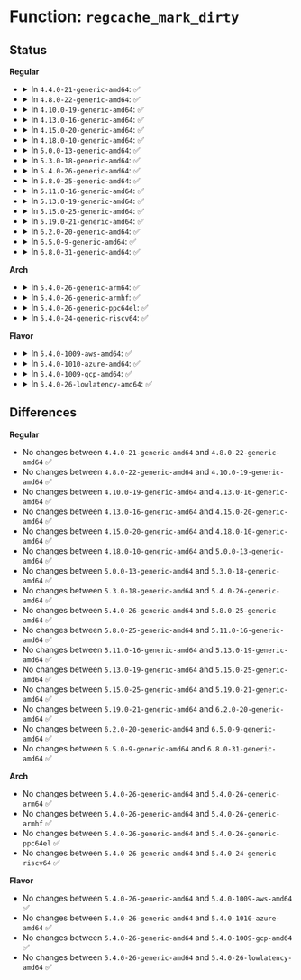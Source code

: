 # Function: <code>regcache_mark_dirty</code>

## Status
<b>Regular</b>
<ul>
<li>
<details>
<summary>In <code>4.4.0-21-generic-amd64</code>: ✅</summary>

```c
void regcache_mark_dirty(struct regmap * map)
```

```json
{
  "name": "regcache_mark_dirty",
  "collision_type": "Unique Global",
  "inline_type": "No",
  "funcs": [
    {
      "addr": 18446744071584510800,
      "name": "regcache_mark_dirty",
      "external": true,
      "loc": "drivers/base/regmap/regcache.c:492",
      "file": "drivers/base/regmap/regcache.c",
      "inline": "seen, unknown",
      "caller_inline": [],
      "caller_func": [
        "drivers/mfd/arizona-core.c:arizona_runtime_suspend",
        "drivers/mfd/arizona-core.c:arizona_runtime_suspend",
        "drivers/mfd/arizona-core.c:arizona_runtime_suspend",
        "drivers/mfd/twl6040.c:twl6040_probe",
        "drivers/mfd/twl6040.c:twl6040_power"
      ]
    }
  ],
  "symbols": [
    {
      "addr": 18446744071584510800,
      "name": "regcache_mark_dirty",
      "section": ".text",
      "bind": "STB_GLOBAL",
      "size": 44
    }
  ]
}
```
</details>
</li>
<li>
<details>
<summary>In <code>4.8.0-22-generic-amd64</code>: ✅</summary>

```c
void regcache_mark_dirty(struct regmap * map)
```

```json
{
  "name": "regcache_mark_dirty",
  "collision_type": "Unique Global",
  "inline_type": "No",
  "funcs": [
    {
      "addr": 18446744071584857488,
      "name": "regcache_mark_dirty",
      "external": true,
      "loc": "drivers/base/regmap/regcache.c:520",
      "file": "drivers/base/regmap/regcache.c",
      "inline": "seen, unknown",
      "caller_inline": [],
      "caller_func": [
        "drivers/mfd/arizona-core.c:arizona_runtime_suspend",
        "drivers/mfd/arizona-core.c:arizona_runtime_suspend",
        "drivers/mfd/arizona-core.c:arizona_runtime_suspend",
        "drivers/mfd/twl6040.c:twl6040_probe",
        "drivers/mfd/twl6040.c:twl6040_power"
      ]
    }
  ],
  "symbols": [
    {
      "addr": 18446744071584857488,
      "name": "regcache_mark_dirty",
      "section": ".text",
      "bind": "STB_GLOBAL",
      "size": 44
    }
  ]
}
```
</details>
</li>
<li>
<details>
<summary>In <code>4.10.0-19-generic-amd64</code>: ✅</summary>

```c
void regcache_mark_dirty(struct regmap * map)
```

```json
{
  "name": "regcache_mark_dirty",
  "collision_type": "Unique Global",
  "inline_type": "No",
  "funcs": [
    {
      "addr": 18446744071585051040,
      "name": "regcache_mark_dirty",
      "external": true,
      "loc": "drivers/base/regmap/regcache.c:520",
      "file": "drivers/base/regmap/regcache.c",
      "inline": "seen, unknown",
      "caller_inline": [],
      "caller_func": [
        "drivers/mfd/arizona-core.c:arizona_runtime_suspend",
        "drivers/mfd/arizona-core.c:arizona_runtime_suspend",
        "drivers/mfd/arizona-core.c:arizona_runtime_suspend",
        "drivers/mfd/twl6040.c:twl6040_probe",
        "drivers/mfd/twl6040.c:twl6040_power"
      ]
    }
  ],
  "symbols": [
    {
      "addr": 18446744071585051040,
      "name": "regcache_mark_dirty",
      "section": ".text",
      "bind": "STB_GLOBAL",
      "size": 44
    }
  ]
}
```
</details>
</li>
<li>
<details>
<summary>In <code>4.13.0-16-generic-amd64</code>: ✅</summary>

```c
void regcache_mark_dirty(struct regmap * map)
```

```json
{
  "name": "regcache_mark_dirty",
  "collision_type": "Unique Global",
  "inline_type": "No",
  "funcs": [
    {
      "addr": 18446744071585135328,
      "name": "regcache_mark_dirty",
      "external": true,
      "loc": "drivers/base/regmap/regcache.c:522",
      "file": "drivers/base/regmap/regcache.c",
      "inline": "seen, unknown",
      "caller_inline": [],
      "caller_func": [
        "drivers/mfd/arizona-core.c:arizona_runtime_suspend",
        "drivers/mfd/arizona-core.c:arizona_runtime_suspend",
        "drivers/mfd/arizona-core.c:arizona_runtime_suspend",
        "drivers/mfd/twl6040.c:twl6040_probe",
        "drivers/mfd/twl6040.c:twl6040_power"
      ]
    }
  ],
  "symbols": [
    {
      "addr": 18446744071585135328,
      "name": "regcache_mark_dirty",
      "section": ".text",
      "bind": "STB_GLOBAL",
      "size": 44
    }
  ]
}
```
</details>
</li>
<li>
<details>
<summary>In <code>4.15.0-20-generic-amd64</code>: ✅</summary>

```c
void regcache_mark_dirty(struct regmap * map)
```

```json
{
  "name": "regcache_mark_dirty",
  "collision_type": "Unique Global",
  "inline_type": "No",
  "funcs": [
    {
      "addr": 18446744071585562128,
      "name": "regcache_mark_dirty",
      "external": true,
      "loc": "drivers/base/regmap/regcache.c:522",
      "file": "drivers/base/regmap/regcache.c",
      "inline": "seen, unknown",
      "caller_inline": [],
      "caller_func": [
        "drivers/mfd/arizona-core.c:arizona_runtime_suspend",
        "drivers/mfd/arizona-core.c:arizona_runtime_suspend",
        "drivers/mfd/arizona-core.c:arizona_runtime_suspend",
        "drivers/mfd/twl6040.c:twl6040_probe",
        "drivers/mfd/twl6040.c:twl6040_power"
      ]
    }
  ],
  "symbols": [
    {
      "addr": 18446744071585562128,
      "name": "regcache_mark_dirty",
      "section": ".text",
      "bind": "STB_GLOBAL",
      "size": 56
    }
  ]
}
```
</details>
</li>
<li>
<details>
<summary>In <code>4.18.0-10-generic-amd64</code>: ✅</summary>

```c
void regcache_mark_dirty(struct regmap * map)
```

```json
{
  "name": "regcache_mark_dirty",
  "collision_type": "Unique Global",
  "inline_type": "No",
  "funcs": [
    {
      "addr": 18446744071585806352,
      "name": "regcache_mark_dirty",
      "external": true,
      "loc": "drivers/base/regmap/regcache.c:522",
      "file": "drivers/base/regmap/regcache.c",
      "inline": "seen, unknown",
      "caller_inline": [],
      "caller_func": [
        "drivers/mfd/arizona-core.c:arizona_runtime_suspend",
        "drivers/mfd/arizona-core.c:arizona_runtime_suspend",
        "drivers/mfd/arizona-core.c:arizona_runtime_suspend",
        "drivers/mfd/twl6040.c:twl6040_probe",
        "drivers/mfd/twl6040.c:twl6040_power"
      ]
    }
  ],
  "symbols": [
    {
      "addr": 18446744071585806352,
      "name": "regcache_mark_dirty",
      "section": ".text",
      "bind": "STB_GLOBAL",
      "size": 54
    }
  ]
}
```
</details>
</li>
<li>
<details>
<summary>In <code>5.0.0-13-generic-amd64</code>: ✅</summary>

```c
void regcache_mark_dirty(struct regmap * map)
```

```json
{
  "name": "regcache_mark_dirty",
  "collision_type": "Unique Global",
  "inline_type": "No",
  "funcs": [
    {
      "addr": 18446744071585940304,
      "name": "regcache_mark_dirty",
      "external": true,
      "loc": "drivers/base/regmap/regcache.c:522",
      "file": "drivers/base/regmap/regcache.c",
      "inline": "seen, unknown",
      "caller_inline": [],
      "caller_func": [
        "drivers/mfd/arizona-core.c:arizona_runtime_suspend",
        "drivers/mfd/arizona-core.c:arizona_runtime_suspend",
        "drivers/mfd/arizona-core.c:arizona_runtime_suspend",
        "drivers/mfd/twl6040.c:twl6040_probe",
        "drivers/mfd/twl6040.c:twl6040_power"
      ]
    }
  ],
  "symbols": [
    {
      "addr": 18446744071585940304,
      "name": "regcache_mark_dirty",
      "section": ".text",
      "bind": "STB_GLOBAL",
      "size": 54
    }
  ]
}
```
</details>
</li>
<li>
<details>
<summary>In <code>5.3.0-18-generic-amd64</code>: ✅</summary>

```c
void regcache_mark_dirty(struct regmap * map)
```

```json
{
  "name": "regcache_mark_dirty",
  "collision_type": "Unique Global",
  "inline_type": "No",
  "funcs": [
    {
      "addr": 18446744071586181792,
      "name": "regcache_mark_dirty",
      "external": true,
      "loc": "drivers/base/regmap/regcache.c:518",
      "file": "drivers/base/regmap/regcache.c",
      "inline": "seen, unknown",
      "caller_inline": [],
      "caller_func": [
        "drivers/mfd/arizona-core.c:arizona_runtime_suspend",
        "drivers/mfd/arizona-core.c:arizona_runtime_suspend",
        "drivers/mfd/arizona-core.c:arizona_runtime_suspend",
        "drivers/mfd/twl6040.c:twl6040_probe",
        "drivers/mfd/twl6040.c:twl6040_power"
      ]
    }
  ],
  "symbols": [
    {
      "addr": 18446744071586181792,
      "name": "regcache_mark_dirty",
      "section": ".text",
      "bind": "STB_GLOBAL",
      "size": 54
    }
  ]
}
```
</details>
</li>
<li>
<details>
<summary>In <code>5.4.0-26-generic-amd64</code>: ✅</summary>

```c
void regcache_mark_dirty(struct regmap * map)
```

```json
{
  "name": "regcache_mark_dirty",
  "collision_type": "Unique Global",
  "inline_type": "No",
  "funcs": [
    {
      "addr": 18446744071586330144,
      "name": "regcache_mark_dirty",
      "external": true,
      "loc": "drivers/base/regmap/regcache.c:518",
      "file": "drivers/base/regmap/regcache.c",
      "inline": "seen, unknown",
      "caller_inline": [],
      "caller_func": [
        "drivers/mfd/arizona-core.c:arizona_runtime_suspend",
        "drivers/mfd/arizona-core.c:arizona_runtime_suspend",
        "drivers/mfd/arizona-core.c:arizona_runtime_suspend",
        "drivers/mfd/twl6040.c:twl6040_probe",
        "drivers/mfd/twl6040.c:twl6040_power"
      ]
    }
  ],
  "symbols": [
    {
      "addr": 18446744071586330144,
      "name": "regcache_mark_dirty",
      "section": ".text",
      "bind": "STB_GLOBAL",
      "size": 54
    }
  ]
}
```
</details>
</li>
<li>
<details>
<summary>In <code>5.8.0-25-generic-amd64</code>: ✅</summary>

```c
void regcache_mark_dirty(struct regmap * map)
```

```json
{
  "name": "regcache_mark_dirty",
  "collision_type": "Unique Global",
  "inline_type": "No",
  "funcs": [
    {
      "addr": 18446744071587100720,
      "name": "regcache_mark_dirty",
      "external": true,
      "loc": "drivers/base/regmap/regcache.c:518",
      "file": "drivers/base/regmap/regcache.c",
      "inline": "seen, unknown",
      "caller_inline": [],
      "caller_func": [
        "drivers/mfd/arizona-core.c:arizona_runtime_suspend",
        "drivers/mfd/arizona-core.c:arizona_runtime_suspend",
        "drivers/mfd/arizona-core.c:arizona_runtime_suspend",
        "drivers/mfd/arizona-core.c:arizona_runtime_suspend",
        "drivers/mfd/arizona-core.c:arizona_runtime_suspend",
        "drivers/mfd/twl6040.c:twl6040_probe",
        "drivers/mfd/twl6040.c:twl6040_power"
      ]
    }
  ],
  "symbols": [
    {
      "addr": 18446744071587100720,
      "name": "regcache_mark_dirty",
      "section": ".text",
      "bind": "STB_GLOBAL",
      "size": 57
    }
  ]
}
```
</details>
</li>
<li>
<details>
<summary>In <code>5.11.0-16-generic-amd64</code>: ✅</summary>

```c
void regcache_mark_dirty(struct regmap * map)
```

```json
{
  "name": "regcache_mark_dirty",
  "collision_type": "Unique Global",
  "inline_type": "No",
  "funcs": [
    {
      "addr": 18446744071587186592,
      "name": "regcache_mark_dirty",
      "external": true,
      "loc": "drivers/base/regmap/regcache.c:518",
      "file": "drivers/base/regmap/regcache.c",
      "inline": "seen, unknown",
      "caller_inline": [],
      "caller_func": [
        "drivers/mfd/arizona-core.c:arizona_runtime_suspend",
        "drivers/mfd/arizona-core.c:arizona_runtime_suspend",
        "drivers/mfd/arizona-core.c:arizona_runtime_suspend",
        "drivers/mfd/arizona-core.c:arizona_runtime_suspend",
        "drivers/mfd/arizona-core.c:arizona_runtime_suspend",
        "drivers/mfd/twl6040.c:twl6040_probe",
        "drivers/mfd/twl6040.c:twl6040_power"
      ]
    }
  ],
  "symbols": [
    {
      "addr": 18446744071587186592,
      "name": "regcache_mark_dirty",
      "section": ".text",
      "bind": "STB_GLOBAL",
      "size": 57
    }
  ]
}
```
</details>
</li>
<li>
<details>
<summary>In <code>5.13.0-19-generic-amd64</code>: ✅</summary>

```c
void regcache_mark_dirty(struct regmap * map)
```

```json
{
  "name": "regcache_mark_dirty",
  "collision_type": "Unique Global",
  "inline_type": "No",
  "funcs": [
    {
      "addr": 18446744071587074064,
      "name": "regcache_mark_dirty",
      "external": true,
      "loc": "drivers/base/regmap/regcache.c:518",
      "file": "drivers/base/regmap/regcache.c",
      "inline": "seen, unknown",
      "caller_inline": [],
      "caller_func": [
        "drivers/mfd/arizona-core.c:arizona_runtime_suspend",
        "drivers/mfd/arizona-core.c:arizona_runtime_suspend",
        "drivers/mfd/arizona-core.c:arizona_runtime_suspend",
        "drivers/mfd/arizona-core.c:arizona_runtime_suspend",
        "drivers/mfd/arizona-core.c:arizona_runtime_suspend",
        "drivers/mfd/twl6040.c:twl6040_probe",
        "drivers/mfd/twl6040.c:twl6040_power"
      ]
    }
  ],
  "symbols": [
    {
      "addr": 18446744071587074064,
      "name": "regcache_mark_dirty",
      "section": ".text",
      "bind": "STB_GLOBAL",
      "size": 57
    }
  ]
}
```
</details>
</li>
<li>
<details>
<summary>In <code>5.15.0-25-generic-amd64</code>: ✅</summary>

```c
void regcache_mark_dirty(struct regmap * map)
```

```json
{
  "name": "regcache_mark_dirty",
  "collision_type": "Unique Global",
  "inline_type": "No",
  "funcs": [
    {
      "addr": 18446744071587645344,
      "name": "regcache_mark_dirty",
      "external": true,
      "loc": "drivers/base/regmap/regcache.c:518",
      "file": "drivers/base/regmap/regcache.c",
      "inline": "seen, unknown",
      "caller_inline": [],
      "caller_func": [
        "drivers/mfd/twl6040.c:twl6040_probe",
        "drivers/mfd/twl6040.c:twl6040_power"
      ]
    }
  ],
  "symbols": [
    {
      "addr": 18446744071587645344,
      "name": "regcache_mark_dirty",
      "section": ".text",
      "bind": "STB_GLOBAL",
      "size": 57
    }
  ]
}
```
</details>
</li>
<li>
<details>
<summary>In <code>5.19.0-21-generic-amd64</code>: ✅</summary>

```c
void regcache_mark_dirty(struct regmap * map)
```

```json
{
  "name": "regcache_mark_dirty",
  "collision_type": "Unique Global",
  "inline_type": "No",
  "funcs": [
    {
      "addr": 18446744071588989536,
      "name": "regcache_mark_dirty",
      "external": true,
      "loc": "drivers/base/regmap/regcache.c:518",
      "file": "drivers/base/regmap/regcache.c",
      "inline": "seen, unknown",
      "caller_inline": [],
      "caller_func": [
        "drivers/mfd/twl6040.c:twl6040_probe",
        "drivers/mfd/twl6040.c:twl6040_power"
      ]
    }
  ],
  "symbols": [
    {
      "addr": 18446744071588989536,
      "name": "regcache_mark_dirty",
      "section": ".text",
      "bind": "STB_GLOBAL",
      "size": 67
    }
  ]
}
```
</details>
</li>
<li>
<details>
<summary>In <code>6.2.0-20-generic-amd64</code>: ✅</summary>

```c
void regcache_mark_dirty(struct regmap * map)
```

```json
{
  "name": "regcache_mark_dirty",
  "collision_type": "Unique Global",
  "inline_type": "No",
  "funcs": [
    {
      "addr": 18446744071590510992,
      "name": "regcache_mark_dirty",
      "external": true,
      "loc": "drivers/base/regmap/regcache.c:525",
      "file": "drivers/base/regmap/regcache.c",
      "inline": "seen, unknown",
      "caller_inline": [],
      "caller_func": [
        "drivers/mfd/twl6040.c:twl6040_probe",
        "drivers/mfd/twl6040.c:twl6040_power"
      ]
    }
  ],
  "symbols": [
    {
      "addr": 18446744071590510992,
      "name": "regcache_mark_dirty",
      "section": ".text",
      "bind": "STB_GLOBAL",
      "size": 67
    }
  ]
}
```
</details>
</li>
<li>
<details>
<summary>In <code>6.5.0-9-generic-amd64</code>: ✅</summary>

```c
void regcache_mark_dirty(struct regmap * map)
```

```json
{
  "name": "regcache_mark_dirty",
  "collision_type": "Unique Global",
  "inline_type": "No",
  "funcs": [
    {
      "addr": 18446744071590835168,
      "name": "regcache_mark_dirty",
      "external": true,
      "loc": "drivers/base/regmap/regcache.c:531",
      "file": "drivers/base/regmap/regcache.c",
      "inline": "seen, unknown",
      "caller_inline": [],
      "caller_func": [
        "drivers/mfd/twl6040.c:twl6040_probe",
        "drivers/mfd/twl6040.c:twl6040_power"
      ]
    }
  ],
  "symbols": [
    {
      "addr": 18446744071590835168,
      "name": "regcache_mark_dirty",
      "section": ".text",
      "bind": "STB_GLOBAL",
      "size": 65
    }
  ]
}
```
</details>
</li>
<li>
<details>
<summary>In <code>6.8.0-31-generic-amd64</code>: ✅</summary>

```c
void regcache_mark_dirty(struct regmap * map)
```

```json
{
  "name": "regcache_mark_dirty",
  "collision_type": "Unique Global",
  "inline_type": "No",
  "funcs": [
    {
      "addr": 18446744071591178160,
      "name": "regcache_mark_dirty",
      "external": true,
      "loc": "drivers/base/regmap/regcache.c:560",
      "file": "drivers/base/regmap/regcache.c",
      "inline": "seen, unknown",
      "caller_inline": [],
      "caller_func": [
        "drivers/mfd/twl6040.c:twl6040_probe",
        "drivers/mfd/twl6040.c:twl6040_power"
      ]
    }
  ],
  "symbols": [
    {
      "addr": 18446744071591178160,
      "name": "regcache_mark_dirty",
      "section": ".text",
      "bind": "STB_GLOBAL",
      "size": 65
    }
  ]
}
```
</details>
</li>
</ul>
<b>Arch</b>
<ul>
<li>
<details>
<summary>In <code>5.4.0-26-generic-arm64</code>: ✅</summary>

```c
void regcache_mark_dirty(struct regmap * map)
```

```json
{
  "name": "regcache_mark_dirty",
  "collision_type": "Unique Global",
  "inline_type": "No",
  "funcs": [
    {
      "addr": 18446603336499167144,
      "name": "regcache_mark_dirty",
      "external": true,
      "loc": "drivers/base/regmap/regcache.c:518",
      "file": "drivers/base/regmap/regcache.c",
      "inline": "seen, unknown",
      "caller_inline": [],
      "caller_func": [
        "drivers/mfd/arizona-core.c:arizona_runtime_suspend",
        "drivers/mfd/arizona-core.c:arizona_runtime_suspend",
        "drivers/mfd/arizona-core.c:arizona_runtime_suspend",
        "drivers/mfd/arizona-core.c:arizona_runtime_suspend",
        "drivers/mfd/twl6040.c:twl6040_probe",
        "drivers/mfd/twl6040.c:twl6040_power"
      ]
    }
  ],
  "symbols": [
    {
      "addr": 18446603336499167144,
      "name": "regcache_mark_dirty",
      "section": ".text",
      "bind": "STB_GLOBAL",
      "size": 64
    }
  ]
}
```
</details>
</li>
<li>
<details>
<summary>In <code>5.4.0-26-generic-armhf</code>: ✅</summary>

```c
void regcache_mark_dirty(struct regmap * map)
```

```json
{
  "name": "regcache_mark_dirty",
  "collision_type": "Unique Global",
  "inline_type": "No",
  "funcs": [
    {
      "addr": 3231702244,
      "name": "regcache_mark_dirty",
      "external": true,
      "loc": "drivers/base/regmap/regcache.c:518",
      "file": "drivers/base/regmap/regcache.c",
      "inline": "seen, unknown",
      "caller_inline": [],
      "caller_func": [
        "drivers/mfd/arizona-core.c:arizona_runtime_suspend",
        "drivers/mfd/arizona-core.c:arizona_runtime_suspend",
        "drivers/mfd/arizona-core.c:arizona_runtime_suspend",
        "drivers/mfd/twl6040.c:twl6040_probe",
        "drivers/mfd/twl6040.c:twl6040_power",
        "sound/soc/soc-core.c:snd_soc_suspend",
        "sound/soc/fsl/fsl_ssi.c:fsl_ssi_suspend"
      ]
    }
  ],
  "symbols": [
    {
      "addr": 3231702244,
      "name": "regcache_mark_dirty",
      "section": ".text",
      "bind": "STB_GLOBAL",
      "size": 64
    }
  ]
}
```
</details>
</li>
<li>
<details>
<summary>In <code>5.4.0-26-generic-ppc64el</code>: ✅</summary>

```c
void regcache_mark_dirty(struct regmap * map)
```

```json
{
  "name": "regcache_mark_dirty",
  "collision_type": "Unique Global",
  "inline_type": "No",
  "funcs": [
    {
      "addr": 13835058055292367936,
      "name": "regcache_mark_dirty",
      "external": true,
      "loc": "drivers/base/regmap/regcache.c:518",
      "file": "drivers/base/regmap/regcache.c",
      "inline": "seen, unknown",
      "caller_inline": [],
      "caller_func": [
        "drivers/mfd/arizona-core.c:arizona_runtime_suspend",
        "drivers/mfd/arizona-core.c:arizona_runtime_suspend",
        "drivers/mfd/arizona-core.c:arizona_runtime_suspend",
        "drivers/mfd/twl6040.c:twl6040_probe",
        "drivers/mfd/twl6040.c:twl6040_power"
      ]
    }
  ],
  "symbols": [
    {
      "addr": 13835058055292367936,
      "name": "regcache_mark_dirty",
      "section": ".text",
      "bind": "STB_GLOBAL",
      "size": 108
    }
  ]
}
```
</details>
</li>
<li>
<details>
<summary>In <code>5.4.0-24-generic-riscv64</code>: ✅</summary>

```c
void regcache_mark_dirty(struct regmap * map)
```

```json
{
  "name": "regcache_mark_dirty",
  "collision_type": "Unique Global",
  "inline_type": "No",
  "funcs": [
    {
      "addr": 18446743936276464976,
      "name": "regcache_mark_dirty",
      "external": true,
      "loc": "drivers/base/regmap/regcache.c:518",
      "file": "drivers/base/regmap/regcache.c",
      "inline": "seen, unknown",
      "caller_inline": [],
      "caller_func": [
        "drivers/mfd/arizona-core.c:arizona_runtime_suspend",
        "drivers/mfd/arizona-core.c:arizona_runtime_suspend",
        "drivers/mfd/arizona-core.c:arizona_runtime_suspend",
        "drivers/mfd/twl6040.c:twl6040_probe",
        "drivers/mfd/twl6040.c:twl6040_power"
      ]
    }
  ],
  "symbols": [
    {
      "addr": 18446743936276464976,
      "name": "regcache_mark_dirty",
      "section": ".text",
      "bind": "STB_GLOBAL",
      "size": 52
    }
  ]
}
```
</details>
</li>
</ul>
<b>Flavor</b>
<ul>
<li>
<details>
<summary>In <code>5.4.0-1009-aws-amd64</code>: ✅</summary>

```c
void regcache_mark_dirty(struct regmap * map)
```

```json
{
  "name": "regcache_mark_dirty",
  "collision_type": "Unique Global",
  "inline_type": "No",
  "funcs": [
    {
      "addr": 18446744071586093392,
      "name": "regcache_mark_dirty",
      "external": true,
      "loc": "drivers/base/regmap/regcache.c:518",
      "file": "drivers/base/regmap/regcache.c",
      "inline": "seen, unknown",
      "caller_inline": [],
      "caller_func": [
        "drivers/mfd/arizona-core.c:arizona_runtime_suspend",
        "drivers/mfd/arizona-core.c:arizona_runtime_suspend",
        "drivers/mfd/arizona-core.c:arizona_runtime_suspend"
      ]
    }
  ],
  "symbols": [
    {
      "addr": 18446744071586093392,
      "name": "regcache_mark_dirty",
      "section": ".text",
      "bind": "STB_GLOBAL",
      "size": 54
    }
  ]
}
```
</details>
</li>
<li>
<details>
<summary>In <code>5.4.0-1010-azure-amd64</code>: ✅</summary>

```c
void regcache_mark_dirty(struct regmap * map)
```

```json
{
  "name": "regcache_mark_dirty",
  "collision_type": "Unique Global",
  "inline_type": "No",
  "funcs": [
    {
      "addr": 18446744071585939344,
      "name": "regcache_mark_dirty",
      "external": true,
      "loc": "drivers/base/regmap/regcache.c:518",
      "file": "drivers/base/regmap/regcache.c",
      "inline": "seen, unknown",
      "caller_inline": [],
      "caller_func": [
        "drivers/mfd/arizona-core.c:arizona_runtime_suspend",
        "drivers/mfd/arizona-core.c:arizona_runtime_suspend",
        "drivers/mfd/arizona-core.c:arizona_runtime_suspend"
      ]
    }
  ],
  "symbols": [
    {
      "addr": 18446744071585939344,
      "name": "regcache_mark_dirty",
      "section": ".text",
      "bind": "STB_GLOBAL",
      "size": 54
    }
  ]
}
```
</details>
</li>
<li>
<details>
<summary>In <code>5.4.0-1009-gcp-amd64</code>: ✅</summary>

```c
void regcache_mark_dirty(struct regmap * map)
```

```json
{
  "name": "regcache_mark_dirty",
  "collision_type": "Unique Global",
  "inline_type": "No",
  "funcs": [
    {
      "addr": 18446744071586278112,
      "name": "regcache_mark_dirty",
      "external": true,
      "loc": "drivers/base/regmap/regcache.c:518",
      "file": "drivers/base/regmap/regcache.c",
      "inline": "seen, unknown",
      "caller_inline": [],
      "caller_func": [
        "drivers/mfd/arizona-core.c:arizona_runtime_suspend",
        "drivers/mfd/arizona-core.c:arizona_runtime_suspend",
        "drivers/mfd/arizona-core.c:arizona_runtime_suspend",
        "drivers/mfd/twl6040.c:twl6040_probe",
        "drivers/mfd/twl6040.c:twl6040_power"
      ]
    }
  ],
  "symbols": [
    {
      "addr": 18446744071586278112,
      "name": "regcache_mark_dirty",
      "section": ".text",
      "bind": "STB_GLOBAL",
      "size": 54
    }
  ]
}
```
</details>
</li>
<li>
<details>
<summary>In <code>5.4.0-26-lowlatency-amd64</code>: ✅</summary>

```c
void regcache_mark_dirty(struct regmap * map)
```

```json
{
  "name": "regcache_mark_dirty",
  "collision_type": "Unique Global",
  "inline_type": "No",
  "funcs": [
    {
      "addr": 18446744071586389376,
      "name": "regcache_mark_dirty",
      "external": true,
      "loc": "drivers/base/regmap/regcache.c:518",
      "file": "drivers/base/regmap/regcache.c",
      "inline": "seen, unknown",
      "caller_inline": [],
      "caller_func": [
        "drivers/mfd/arizona-core.c:arizona_runtime_suspend",
        "drivers/mfd/arizona-core.c:arizona_runtime_suspend",
        "drivers/mfd/arizona-core.c:arizona_runtime_suspend",
        "drivers/mfd/twl6040.c:twl6040_probe",
        "drivers/mfd/twl6040.c:twl6040_power"
      ]
    }
  ],
  "symbols": [
    {
      "addr": 18446744071586389376,
      "name": "regcache_mark_dirty",
      "section": ".text",
      "bind": "STB_GLOBAL",
      "size": 54
    }
  ]
}
```
</details>
</li>
</ul>

## Differences
<b>Regular</b>
<ul>
<li>
No changes between <code>4.4.0-21-generic-amd64</code> and <code>4.8.0-22-generic-amd64</code> ✅
</li>
<li>
No changes between <code>4.8.0-22-generic-amd64</code> and <code>4.10.0-19-generic-amd64</code> ✅
</li>
<li>
No changes between <code>4.10.0-19-generic-amd64</code> and <code>4.13.0-16-generic-amd64</code> ✅
</li>
<li>
No changes between <code>4.13.0-16-generic-amd64</code> and <code>4.15.0-20-generic-amd64</code> ✅
</li>
<li>
No changes between <code>4.15.0-20-generic-amd64</code> and <code>4.18.0-10-generic-amd64</code> ✅
</li>
<li>
No changes between <code>4.18.0-10-generic-amd64</code> and <code>5.0.0-13-generic-amd64</code> ✅
</li>
<li>
No changes between <code>5.0.0-13-generic-amd64</code> and <code>5.3.0-18-generic-amd64</code> ✅
</li>
<li>
No changes between <code>5.3.0-18-generic-amd64</code> and <code>5.4.0-26-generic-amd64</code> ✅
</li>
<li>
No changes between <code>5.4.0-26-generic-amd64</code> and <code>5.8.0-25-generic-amd64</code> ✅
</li>
<li>
No changes between <code>5.8.0-25-generic-amd64</code> and <code>5.11.0-16-generic-amd64</code> ✅
</li>
<li>
No changes between <code>5.11.0-16-generic-amd64</code> and <code>5.13.0-19-generic-amd64</code> ✅
</li>
<li>
No changes between <code>5.13.0-19-generic-amd64</code> and <code>5.15.0-25-generic-amd64</code> ✅
</li>
<li>
No changes between <code>5.15.0-25-generic-amd64</code> and <code>5.19.0-21-generic-amd64</code> ✅
</li>
<li>
No changes between <code>5.19.0-21-generic-amd64</code> and <code>6.2.0-20-generic-amd64</code> ✅
</li>
<li>
No changes between <code>6.2.0-20-generic-amd64</code> and <code>6.5.0-9-generic-amd64</code> ✅
</li>
<li>
No changes between <code>6.5.0-9-generic-amd64</code> and <code>6.8.0-31-generic-amd64</code> ✅
</li>
</ul>
<b>Arch</b>
<ul>
<li>
No changes between <code>5.4.0-26-generic-amd64</code> and <code>5.4.0-26-generic-arm64</code> ✅
</li>
<li>
No changes between <code>5.4.0-26-generic-amd64</code> and <code>5.4.0-26-generic-armhf</code> ✅
</li>
<li>
No changes between <code>5.4.0-26-generic-amd64</code> and <code>5.4.0-26-generic-ppc64el</code> ✅
</li>
<li>
No changes between <code>5.4.0-26-generic-amd64</code> and <code>5.4.0-24-generic-riscv64</code> ✅
</li>
</ul>
<b>Flavor</b>
<ul>
<li>
No changes between <code>5.4.0-26-generic-amd64</code> and <code>5.4.0-1009-aws-amd64</code> ✅
</li>
<li>
No changes between <code>5.4.0-26-generic-amd64</code> and <code>5.4.0-1010-azure-amd64</code> ✅
</li>
<li>
No changes between <code>5.4.0-26-generic-amd64</code> and <code>5.4.0-1009-gcp-amd64</code> ✅
</li>
<li>
No changes between <code>5.4.0-26-generic-amd64</code> and <code>5.4.0-26-lowlatency-amd64</code> ✅
</li>
</ul>

